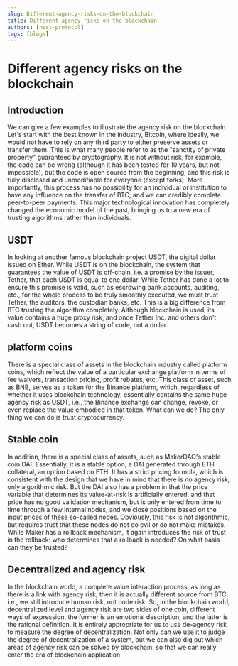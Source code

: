 ```yaml
---
slug: Different-agency-risks-on-the-blockchain
title: Different agency risks on the blockchain
authors: [nest-protocol]
tags: [blogs]
---
```


# Different agency risks on the blockchain
## Introduction
We can give a few examples to illustrate the agency risk on the blockchain. Let's start with the best known in the industry, Bitcoin, where ideally, we would not have to rely on any third party to either preserve assets or transfer them. This is what many people refer to as the "sanctity of private property" guaranteed by cryptography. It is not without risk, for example, the code can be wrong (although it has been tested for 10 years, but not impossible), but the code is open source from the beginning, and this risk is fully disclosed and unmodifiable for everyone (except forks). More importantly, this process has no possibility for an individual or institution to have any influence on the transfer of BTC, and we can credibly complete peer-to-peer payments. This major technological innovation has completely changed the economic model of the past, bringing us to a new era of trusting algorithms rather than individuals.

## USDT
In looking at another famous blockchain project USDT, the digital dollar issued on Ether. While USDT is on the blockchain, the system that guarantees the value of USDT is off-chain, i.e. a promise by the issuer, Tether, that each USDT is equal to one dollar. While Tether has done a lot to ensure this promise is valid, such as escrowing bank accounts, auditing, etc., for the whole process to be truly smoothly executed, we must trust Tether, the auditors, the custodian banks, etc. This is a big difference from BTC trusting the algorithm completely. Although blockchain is used, its value contains a huge proxy risk, and once Tether Inc. and others don't cash out, USDT becomes a string of code, not a dollar.

## platform coins
There is a special class of assets in the blockchain industry called platform coins, which reflect the value of a particular exchange platform in terms of fee waivers, transaction pricing, profit rebates, etc. This class of asset, such as BNB, serves as a token for the Binance platform, which, regardless of whether it uses blockchain technology, essentially contains the same huge agency risk as USDT, i.e., the Binance exchange can change, revoke, or even replace the value embodied in that token. What can we do? The only thing we can do is trust cryptocurrency.

## Stable coin
In addition, there is a special class of assets, such as MakerDAO's stable coin DAI. Essentially, it is a stable option, a DAI generated through ETH collateral, an option based on ETH. It has a strict pricing formula, which is consistent with the design that we have in mind that there is no agency risk, only algorithmic risk. But the DAI also has a problem in that the price variable that determines its value-at-risk is artificially entered, and that price has no good validation mechanism, but is only entered from time to time through a few internal nodes, and we close positions based on the input prices of these so-called nodes. Obviously, this risk is not algorithmic, but requires trust that these nodes do not do evil or do not make mistakes. While Maker has a rollback mechanism, it again introduces the risk of trust in the rollback: who determines that a rollback is needed? On what basis can they be trusted?

## Decentralized and agency risk
In the blockchain world, a complete value interaction process, as long as there is a link with agency risk, then it is actually different source from BTC, i.e., we still introduce human risk, not code risk. So, in the blockchain world, decentralized level and agency risk are two sides of one coin, different ways of expression, the former is an emotional description, and the latter is the rational definition. It is entirely appropriate for us to use de-agency risk to measure the degree of decentralization. Not only can we use it to judge the degree of decentralization of a system, but we can also dig out which areas of agency risk can be solved by blockchain, so that we can really enter the era of blockchain application.